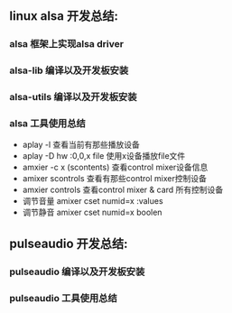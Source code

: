 ## linux alsa 开发总结:

### alsa 框架上实现alsa driver
### alsa-lib 编译以及开发板安装
### alsa-utils 编译以及开发板安装
### alsa 工具使用总结
* aplay -l 查看当前有那些播放设备
* aplay -D hw :0,0,x file 使用x设备播放file文件
* amxier -c x (scontents) 查看control mixer设备信息
* amixer scontrols  查看有那些control mixer控制设备
* amxier controls 查看control mixer & card 所有控制设备
* 调节音量 amixer cset numid=x :values
* 调节静音 amixer cset numid=x boolen

## pulseaudio 开发总结:

### pulseaudio 编译以及开发板安装
### pulseaudio 工具使用总结
